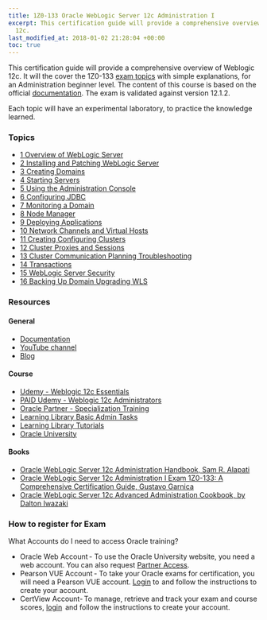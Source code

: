 ```yaml
---
title: 1Z0-133 Oracle WebLogic Server 12c Administration I
excerpt: This certification guide will provide a comprehensive overview of Weblogic
  12c.
last_modified_at: 2018-01-02 21:28:04 +00:00
toc: true
---
```


This certification guide will provide a comprehensive overview of Weblogic 12c. It will the cover the 1Z0-133 [exam topics](https://education.oracle.com/pls/web_prod-plq-dad/db_pages.getpage?page_id=5001&get_params=p_exam_id:1Z0-133) with simple explanations, for an Administration beginner level. The content of this course is based on the official [documentation](https://docs.oracle.com/middleware/1212/wls/index.html). The exam is validated against version 12.1.2.

Each topic will have an experimental laboratory, to practice the knowledge learned.

### Topics

* [1 Overview of WebLogic Server](/1Z0-133/1-overview/)
* [2 Installing and Patching WebLogic Server](/1Z0-133/2-install-patch)
* [3 Creating Domains](/1Z0-133/3-creating-domains)
* [4 Starting Servers](/1Z0-133/4-starting-servers)
* [5 Using the Administration Console](/1Z0-133/5-admin-console)
* [6 Configuring JDBC](/1Z0-133/6-config-jdbc)
* [7 Monitoring a Domain](/1Z0-133/7-monitor-domain)
* [8 Node Manager](/1Z0-133/8-nodemanager)
* [9 Deploying Applications](/1Z0-133/9-deploy-apps)
* [10 Network Channels and Virtual Hosts](/1Z0-133/10-network-ch-vhosts)
* [11 Creating Configuring Clusters](/1Z0-133/11-config-clusters)
* [12 Cluster Proxies and Sessions](/1Z0-133/12-cluster-proxies-sessions)
* [13 Cluster Communication Planning Troubleshooting](/1Z0-133/13-cluster-troubleshooting)
* [14 Transactions](/1Z0-133/14-transactions)
* [15 WebLogic Server Security](/1Z0-133/15-security)
* [16 Backing Up Domain Upgrading WLS](/1Z0-133/16-backup-upgrade)

### Resources

#### General
* [Documentation](https://docs.oracle.com/middleware/1212/wls/index.html)
* [YouTube channel](http://www.youtube.com/user/OracleWebLogic)
* [Blog](https://blogs.oracle.com/weblogicserver/)

#### Course
* [Udemy - Weblogic 12c Essentials](https://www.udemy.com/learn-oracle-weblogic-12c-essentials)
* [PAID Udemy - Weblogic 12c Administrators](https://www.udemy.com/oracle-weblogic-12c-for-administrators/)
* [Oracle Partner - Specialization Training](https://competencycenter.oracle.com/opncc/full_glp.cc?group_id=22243)
* [Learning Library Basic Admin Tasks](https://apexapps.oracle.com/pls/apex/f?p=44785:24:105172019871425:::24:P24_CONTENT_ID,P24_PREV_PAGE:6079,24)
* [Learning Library Tutorials](https://apexapps.oracle.com/pls/apex/f?p=44785:24:11999717944735::NO:RP,24:P24_CONTENT_ID,P24_PREV_PAGE:12304,2)
* [Oracle University](http://ilearning.oracle.com/ilearn/en/learner/jsp/category.jsp?keywords=&btn=&srchfor=&start=0&sortby=-1&sortasc=null&categoryid=28758)

#### Books
* [Oracle WebLogic Server 12c Administration Handbook, Sam R. Alapati](https://www.amazon.com/Oracle-WebLogic-Server-Administration-Handbook/dp/0071825355)
* [Oracle WebLogic Server 12c Administration I Exam 1Z0-133: A Comprehensive Certification Guide,  Gustavo Garnica](https://www.amazon.com/Oracle-WebLogic-Server-Administration-IZ0-133/dp/1484225619)
* [Oracle WebLogic Server 12c Advanced Administration Cookbook, by Dalton Iwazaki](https://www.amazon.com/Oracle-WebLogic-Advanced-Administration-Cookbook/dp/184968684X)


### How to register for Exam

What Accounts do I need to access Oracle training?
* Oracle Web Account - To use the Oracle University website, you need a web account. You can also request [Partner Access](http://www.oracle.com/partners/en/partner-with-oracle/get-started/register-for-access/index.html).
*  Pearson VUE Account - To take your Oracle exams for certification, you will need a Pearson VUE account. [Login](http://pearsonvue.com/oracle) to  and follow the instructions to create your account.
*  CertView Account- To manage, retrieve and track your exam and course scores, [login](https://certview.oracle.com)  and follow the instructions to create your account.
